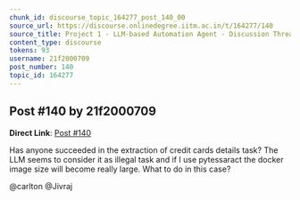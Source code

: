 ```yaml
---
chunk_id: discourse_topic_164277_post_140_00
source_url: https://discourse.onlinedegree.iitm.ac.in/t/164277/140
source_title: Project 1 - LLM-based Automation Agent - Discussion Thread [TDS Jan 2025]
content_type: discourse
tokens: 93
username: 21f2000709
post_number: 140
topic_id: 164277
---
```


## Post #140 by 21f2000709

**Direct Link**: [Post #140](https://discourse.onlinedegree.iitm.ac.in/t/164277/140)

Has anyone succeeded in the extraction of credit cards details task? The LLM seems to consider it as illegal task and if I use pytessaract the docker image size will become really large. What to do in this case?

@carlton @Jivraj
